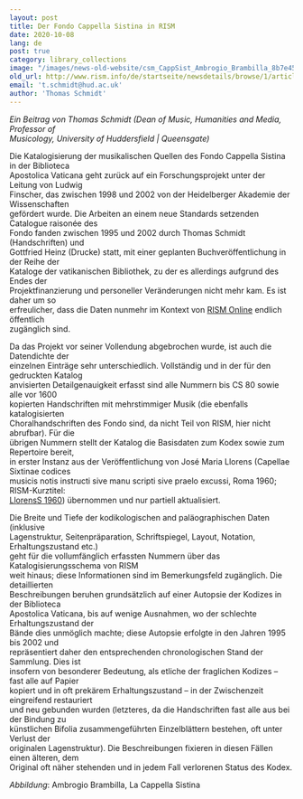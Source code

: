 ```yaml
---
layout: post
title: Der Fondo Cappella Sistina in RISM
date: 2020-10-08
lang: de
post: true
category: library_collections
image: "/images/news-old-website/csm_CappSist_Ambrogio_Brambilla_8b7e459d78.jpg"
old_url: http://www.rism.info/de/startseite/newsdetails/browse/1/article/64/the-fondo-cappella-sistina-in-rism.html
email: 't.schmidt@hud.ac.uk'
author: 'Thomas Schmidt'
---
```


_Ein Beitrag von Thomas Schmidt (Dean of Music, Humanities and Media, Professor of  
Musicology, University of Huddersfield | Queensgate)_

Die Katalogisierung der musikalischen Quellen des Fondo Cappella Sistina in der Biblioteca  
Apostolica Vaticana geht zurück auf ein Forschungsprojekt unter der Leitung von Ludwig  
Finscher, das zwischen 1998 und 2002 von der Heidelberger Akademie der Wissenschaften  
gefördert wurde. Die Arbeiten an einem neue Standards setzenden Catalogue raisonée des  
Fondo fanden zwischen 1995 und 2002 durch Thomas Schmidt (Handschriften) und  
Gottfried Heinz (Drucke) statt, mit einer geplanten Buchveröffentlichung in der Reihe der  
Kataloge der vatikanischen Bibliothek, zu der es allerdings aufgrund des Endes der  
Projektfinanzierung und personeller Veränderungen nicht mehr kam. Es ist daher um so  
erfreulicher, dass die Daten nunmehr im Kontext von [RISM Online](https://opac.rism.info/search?View=rism&siglum=V-CVbav "Öffnet externen Link in neuem Fenster") endlich öffentlich  
zugänglich sind.

Da das Projekt vor seiner Vollendung abgebrochen wurde, ist auch die Datendichte der  
einzelnen Einträge sehr unterschiedlich. Vollständig und in der für den gedruckten Katalog  
anvisierten Detailgenauigkeit erfasst sind alle Nummern bis CS 80 sowie alle vor 1600  
kopierten Handschriften mit mehrstimmiger Musik (die ebenfalls katalogisierten  
Choralhandschriften des Fondo sind, da nicht Teil von RISM, hier nicht abrufbar). Für die  
übrigen Nummern stellt der Katalog die Basisdaten zum Kodex sowie zum Repertoire bereit,  
in erster Instanz aus der Veröffentlichung von José Maria Llorens (Capellae Sixtinae codices  
musicis notis instructi sive manu scripti sive praelo excussi, Roma 1960; RISM-Kurztitel:  
[LlorensS 1960](https://opac.rism.info/search?View=rism&amp;q=lit144 "Öffnet externen Link in neuem Fenster")) übernommen und nur partiell aktualisiert.

Die Breite und Tiefe der kodikologischen and paläographischen Daten (inklusive  
Lagenstruktur, Seitenpräparation, Schriftspiegel, Layout, Notation, Erhaltungszustand etc.)  
geht für die vollumfänglich erfassten Nummern über das Katalogisierungsschema von RISM  
weit hinaus; diese Informationen sind im Bemerkungsfeld zugänglich. Die detaillierten  
Beschreibungen beruhen grundsätzlich auf einer Autopsie der Kodizes in der Biblioteca  
Apostolica Vaticana, bis auf wenige Ausnahmen, wo der schlechte Erhaltungszustand der  
Bände dies unmöglich machte; diese Autopsie erfolgte in den Jahren 1995 bis 2002 und  
repräsentiert daher den entsprechenden chronologischen Stand der Sammlung. Dies ist  
insofern von besonderer Bedeutung, als etliche der fraglichen Kodizes – fast alle auf Papier  
kopiert und in oft prekärem Erhaltungszustand – in der Zwischenzeit eingreifend restauriert  
und neu gebunden wurden (letzteres, da die Handschriften fast alle aus bei der Bindung zu  
künstlichen Bifolia zusammengeführten Einzelblättern bestehen, oft unter Verlust der  
originalen Lagenstruktur). Die Beschreibungen fixieren in diesen Fällen einen älteren, dem  
Original oft näher stehenden und in jedem Fall verlorenen Status des Kodex.

_Abbildung_: Ambrogio Brambilla, La Cappella Sistina

&nbsp;

